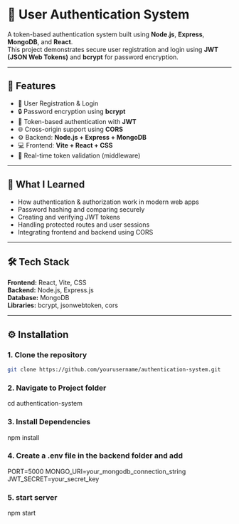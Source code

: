 # 🔐 User Authentication System  

A token-based authentication system built using **Node.js**, **Express**, **MongoDB**, and **React**.  
This project demonstrates secure user registration and login using **JWT (JSON Web Tokens)** and **bcrypt** for password encryption.  

---

## 🚀 Features  

- 🔑 User Registration & Login  
- 🔒 Password encryption using **bcrypt**  
- 🪪 Token-based authentication with **JWT**  
- 🌐 Cross-origin support using **CORS**  
- ⚙️ Backend: **Node.js + Express + MongoDB**  
- 💻 Frontend: **Vite + React + CSS**  
- 🔁 Real-time token validation (middleware)  

---

## 🧠 What I Learned  

- How authentication & authorization work in modern web apps  
- Password hashing and comparing securely  
- Creating and verifying JWT tokens  
- Handling protected routes and user sessions  
- Integrating frontend and backend using CORS  

---

## 🛠️ Tech Stack  

**Frontend:** React, Vite, CSS  
**Backend:** Node.js, Express.js  
**Database:** MongoDB  
**Libraries:** bcrypt, jsonwebtoken, cors  

---

## ⚙️ Installation  

### 1. Clone the repository  
```bash
git clone https://github.com/yourusername/authentication-system.git
```
### 2. Navigate to Project folder
cd authentication-system


### 3. Install Dependencies
npm install

### 4. Create a .env file in the backend folder and add
PORT=5000
MONGO_URI=your_mongodb_connection_string
JWT_SECRET=your_secret_key

### 5. start server
npm start


